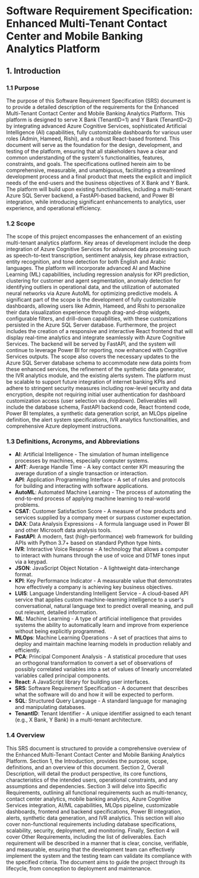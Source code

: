 # Software Requirement Specification: Enhanced Multi-Tenant Contact Center and Mobile Banking Analytics Platform

## 1. Introduction

### 1.1 Purpose

The purpose of this Software Requirement Specification (SRS) document is to provide a detailed description of the requirements for the Enhanced Multi-Tenant Contact Center and Mobile Banking Analytics Platform. This platform is designed to serve X Bank (TenantID=1) and Y Bank (TenantID=2) by integrating advanced Azure Cognitive Services, sophisticated Artificial Intelligence (AI) capabilities, fully customizable dashboards for various user roles (Admin, Hameed, Rishi), and a robust React-based frontend. This document will serve as the foundation for the design, development, and testing of the platform, ensuring that all stakeholders have a clear and common understanding of the system's functionalities, features, constraints, and goals. The specifications outlined herein aim to be comprehensive, measurable, and unambiguous, facilitating a streamlined development process and a final product that meets the explicit and implicit needs of the end-users and the business objectives of X Bank and Y Bank. The platform will build upon existing functionalities, including a multi-tenant Azure SQL Server backend, a FastAPI-based backend, and Power BI integration, while introducing significant enhancements to analytics, user experience, and operational efficiency.

### 1.2 Scope

The scope of this project encompasses the enhancement of an existing multi-tenant analytics platform. Key areas of development include the deep integration of Azure Cognitive Services for advanced data processing such as speech-to-text transcription, sentiment analysis, key phrase extraction, entity recognition, and tone detection for both English and Arabic languages. The platform will incorporate advanced AI and Machine Learning (ML) capabilities, including regression analysis for KPI prediction, clustering for customer and agent segmentation, anomaly detection for identifying outliers in operational data, and the utilization of automated neural networks via Azure AutoML for optimizing predictive models. A significant part of the scope is the development of fully customizable dashboards, allowing users like Admin, Hameed, and Rishi to personalize their data visualization experience through drag-and-drop widgets, configurable filters, and drill-down capabilities, with these customizations persisted in the Azure SQL Server database. Furthermore, the project includes the creation of a responsive and interactive React frontend that will display real-time analytics and integrate seamlessly with Azure Cognitive Services. The backend will be served by FastAPI, and the system will continue to leverage Power BI for reporting, now enhanced with Cognitive Services outputs. The scope also covers the necessary updates to the Azure SQL Server database schema to accommodate new data points from these enhanced services, the refinement of the synthetic data generator, the IVR analytics module, and the existing alerts system. The platform must be scalable to support future integration of internet banking KPIs and adhere to stringent security measures including row-level security and data encryption, despite not requiring initial user authentication for dashboard customization access (user selection via dropdown). Deliverables will include the database schema, FastAPI backend code, React frontend code, Power BI templates, a synthetic data generation script, an MLOps pipeline definition, the alert system specifications, IVR analytics functionalities, and comprehensive Azure deployment instructions.

### 1.3 Definitions, Acronyms, and Abbreviations

*   **AI**: Artificial Intelligence - The simulation of human intelligence processes by machines, especially computer systems.
*   **AHT**: Average Handle Time - A key contact center KPI measuring the average duration of a single transaction or interaction.
*   **API**: Application Programming Interface - A set of rules and protocols for building and interacting with software applications.
*   **AutoML**: Automated Machine Learning - The process of automating the end-to-end process of applying machine learning to real-world problems.
*   **CSAT**: Customer Satisfaction Score - A measure of how products and services supplied by a company meet or surpass customer expectation.
*   **DAX**: Data Analysis Expressions - A formula language used in Power BI and other Microsoft data analysis tools.
*   **FastAPI**: A modern, fast (high-performance) web framework for building APIs with Python 3.7+ based on standard Python type hints.
*   **IVR**: Interactive Voice Response - A technology that allows a computer to interact with humans through the use of voice and DTMF tones input via a keypad.
*   **JSON**: JavaScript Object Notation - A lightweight data-interchange format.
*   **KPI**: Key Performance Indicator - A measurable value that demonstrates how effectively a company is achieving key business objectives.
*   **LUIS**: Language Understanding Intelligent Service - A cloud-based API service that applies custom machine-learning intelligence to a user's conversational, natural language text to predict overall meaning, and pull out relevant, detailed information.
*   **ML**: Machine Learning - A type of artificial intelligence that provides systems the ability to automatically learn and improve from experience without being explicitly programmed.
*   **MLOps**: Machine Learning Operations - A set of practices that aims to deploy and maintain machine learning models in production reliably and efficiently.
*   **PCA**: Principal Component Analysis - A statistical procedure that uses an orthogonal transformation to convert a set of observations of possibly correlated variables into a set of values of linearly uncorrelated variables called principal components.
*   **React**: A JavaScript library for building user interfaces.
*   **SRS**: Software Requirement Specification - A document that describes what the software will do and how it will be expected to perform.
*   **SQL**: Structured Query Language - A standard language for managing and manipulating databases.
*   **TenantID**: Tenant Identifier - A unique identifier assigned to each tenant (e.g., X Bank, Y Bank) in a multi-tenant architecture.

### 1.4 Overview

This SRS document is structured to provide a comprehensive overview of the Enhanced Multi-Tenant Contact Center and Mobile Banking Analytics Platform. Section 1, the Introduction, provides the purpose, scope, definitions, and an overview of this document. Section 2, Overall Description, will detail the product perspective, its core functions, characteristics of the intended users, operational constraints, and any assumptions and dependencies. Section 3 will delve into Specific Requirements, outlining all functional requirements such as multi-tenancy, contact center analytics, mobile banking analytics, Azure Cognitive Services integration, AI/ML capabilities, MLOps pipeline, customizable dashboards, frontend and backend specifications, Power BI integration, alerts, synthetic data generation, and IVR analytics. This section will also cover non-functional requirements including database specifications, scalability, security, deployment, and monitoring. Finally, Section 4 will cover Other Requirements, including the list of deliverables. Each requirement will be described in a manner that is clear, concise, verifiable, and measurable, ensuring that the development team can effectively implement the system and the testing team can validate its compliance with the specified criteria. The document aims to guide the project through its lifecycle, from conception to deployment and maintenance.

